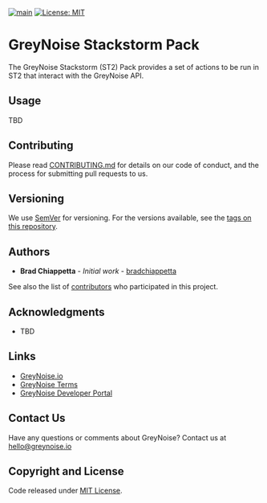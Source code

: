 [![main](https://github.com/GreyNoise-Intelligence/os-template/workflows/Build/badge.svg)](https://github.com/GreyNoise-Intelligence/os-template/actions?query=workflow%3ABuild)
[![License: MIT](https://img.shields.io/badge/License-MIT-yellow.svg)](https://opensource.org/licenses/MIT)

# GreyNoise Stackstorm Pack

The GreyNoise Stackstorm (ST2) Pack provides a set of actions to be run in ST2 that interact with the GreyNoise API.

## Usage 

TBD

 ## Contributing

Please read [CONTRIBUTING.md](CONTRIBUTING.md) for details on our code of conduct, and the process for submitting pull requests to us.

## Versioning

We use [SemVer](http://semver.org/) for versioning. For the versions available, see the [tags on this repository](https://github.com/GreyNoise-Intelligence/os-template/tags).

## Authors

* **Brad Chiappetta** - *Initial work* - [bradchiappetta](https://github.com/bradchiappetta)

See also the list of [contributors](https://github.com/GreyNoise-Intelligence/os-template/contributors) who participated in this project.

## Acknowledgments

* TBD


## Links

* [GreyNoise.io](https://greynoise.io)
* [GreyNoise Terms](https://greynoise.io/terms)
* [GreyNoise Developer Portal](https://developer.greynoise.io)

## Contact Us

Have any questions or comments about GreyNoise?  Contact us at [hello@greynoise.io](mailto:hello@greynoise.io)

## Copyright and License

Code released under [MIT License](LICENSE).

